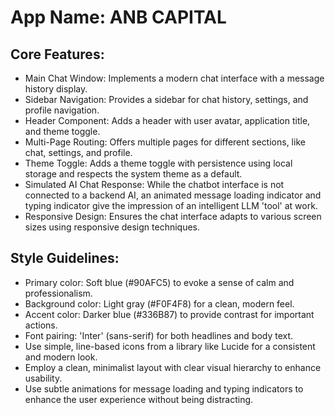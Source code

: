 # **App Name**: ANB CAPITAL

## Core Features:

- Main Chat Window: Implements a modern chat interface with a message history display.
- Sidebar Navigation: Provides a sidebar for chat history, settings, and profile navigation.
- Header Component: Adds a header with user avatar, application title, and theme toggle.
- Multi-Page Routing: Offers multiple pages for different sections, like chat, settings, and profile.
- Theme Toggle: Adds a theme toggle with persistence using local storage and respects the system theme as a default.
- Simulated AI Chat Response: While the chatbot interface is not connected to a backend AI, an animated message loading indicator and typing indicator give the impression of an intelligent LLM 'tool' at work.
- Responsive Design: Ensures the chat interface adapts to various screen sizes using responsive design techniques.

## Style Guidelines:

- Primary color: Soft blue (#90AFC5) to evoke a sense of calm and professionalism.
- Background color: Light gray (#F0F4F8) for a clean, modern feel.
- Accent color: Darker blue (#336B87) to provide contrast for important actions.
- Font pairing: 'Inter' (sans-serif) for both headlines and body text.
- Use simple, line-based icons from a library like Lucide for a consistent and modern look.
- Employ a clean, minimalist layout with clear visual hierarchy to enhance usability.
- Use subtle animations for message loading and typing indicators to enhance the user experience without being distracting.